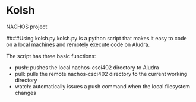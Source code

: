 Kolsh
=====

NACHOS project

####Using kolsh.py
kolsh.py is a python script that makes it easy to code on a local machines and remotely execute code on Aludra.

The script has three basic functions:
- push: pushes the local nachos-csci402 directory to Aludra
- pull: pulls the remote nachos-csci402 directory to the current working directory
- watch: automatically issues a push command when the local filesystem changes

